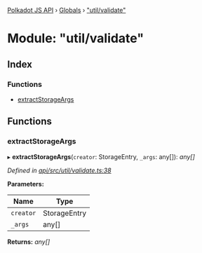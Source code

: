 [Polkadot JS API](../README.md) › [Globals](../globals.md) › ["util/validate"](_util_validate_.md)

# Module: "util/validate"

## Index

### Functions

* [extractStorageArgs](_util_validate_.md#extractstorageargs)

## Functions

###  extractStorageArgs

▸ **extractStorageArgs**(`creator`: StorageEntry, `_args`: any[]): *any[]*

*Defined in [api/src/util/validate.ts:38](https://github.com/polkadot-js/api/blob/d3d3bb9b5a/packages/api/src/util/validate.ts#L38)*

**Parameters:**

Name | Type |
------ | ------ |
`creator` | StorageEntry |
`_args` | any[] |

**Returns:** *any[]*
